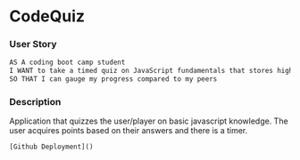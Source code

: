 # CodeQuiz

### User Story
```md
AS A coding boot camp student
I WANT to take a timed quiz on JavaScript fundamentals that stores high scores
SO THAT I can gauge my progress compared to my peers
```
### Description

Application that quizzes the user/player on basic javascript knowledge. The user acquires points based on their answers and there is a timer.
```
[Github Deployment]()
